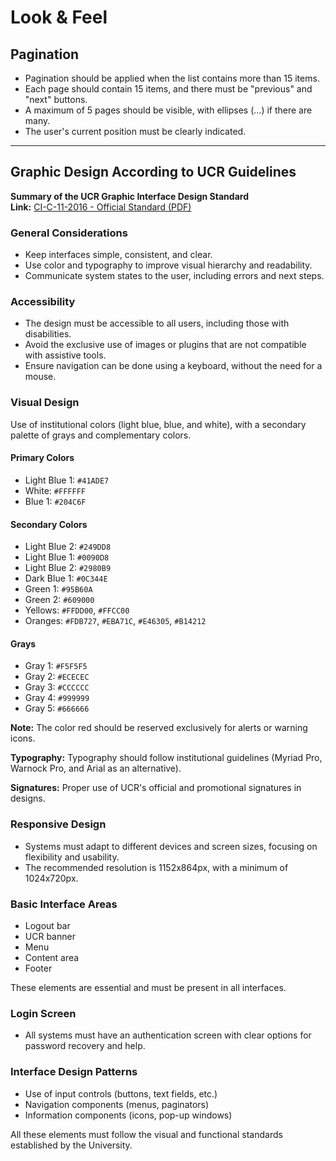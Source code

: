 # Look & Feel

## Pagination

- Pagination should be applied when the list contains more than 15 items.
- Each page should contain 15 items, and there must be "previous" and "next" buttons.
- A maximum of 5 pages should be visible, with ellipses (...) if there are many.
- The user's current position must be clearly indicated.

---

## Graphic Design According to UCR Guidelines

**Summary of the UCR Graphic Interface Design Standard**  
**Link:** [CI-C-11-2016 - Official Standard (PDF)](https://ci.ucr.ac.cr/sites/default/files/2022-03/CI-C-11-2016%20Publicacion%20de%20Estandar%20para%20dise%C3%B1o%20de%20interfaz%20grafica%20SI.pdf)

### General Considerations

- Keep interfaces simple, consistent, and clear.
- Use color and typography to improve visual hierarchy and readability.
- Communicate system states to the user, including errors and next steps.

### Accessibility

- The design must be accessible to all users, including those with disabilities.
- Avoid the exclusive use of images or plugins that are not compatible with assistive tools.
- Ensure navigation can be done using a keyboard, without the need for a mouse.

### Visual Design

Use of institutional colors (light blue, blue, and white), with a secondary palette of grays and complementary colors.

#### Primary Colors

- Light Blue 1: `#41ADE7`
- White: `#FFFFFF`
- Blue 1: `#204C6F`

#### Secondary Colors

- Light Blue 2: `#249DD8`
- Light Blue 1: `#0090D8`
- Light Blue 2: `#2980B9`
- Dark Blue 1: `#0C344E`
- Green 1: `#95B60A`
- Green 2: `#609000`
- Yellows: `#FFDD00`, `#FFCC00`
- Oranges: `#FDB727`, `#EBA71C`, `#E46305`, `#B14212`

#### Grays

- Gray 1: `#F5F5F5`
- Gray 2: `#ECECEC`
- Gray 3: `#CCCCCC`
- Gray 4: `#999999`
- Gray 5: `#666666`

**Note:** The color red should be reserved exclusively for alerts or warning icons.

**Typography:** Typography should follow institutional guidelines (Myriad Pro, Warnock Pro, and Arial as an alternative).

**Signatures:** Proper use of UCR's official and promotional signatures in designs.

### Responsive Design

- Systems must adapt to different devices and screen sizes, focusing on flexibility and usability.
- The recommended resolution is 1152x864px, with a minimum of 1024x720px.

### Basic Interface Areas

- Logout bar
- UCR banner
- Menu
- Content area
- Footer

These elements are essential and must be present in all interfaces.

### Login Screen

- All systems must have an authentication screen with clear options for password recovery and help.

### Interface Design Patterns

- Use of input controls (buttons, text fields, etc.)
- Navigation components (menus, paginators)
- Information components (icons, pop-up windows)

All these elements must follow the visual and functional standards established by the University.